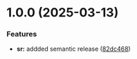 # 1.0.0 (2025-03-13)


### Features

* **sr:** addded semantic release ([82dc468](https://github.com/leocodeio/catalyst-domain-in-domain/commit/82dc468b0d563113d348c64a311d7d1ecd05b814))
